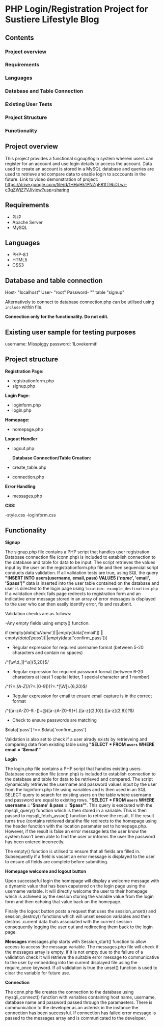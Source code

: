 # PHP Login/Registration Project for Sustiere Lifestyle Blog

## Contents

### Project overview

### Requirements

### Languages

### Database and Table Connection

### Existing User Tests

### Project Structure

### Functionality

## Project overview

This project provides a functional signup/login system wherein users can register for an account and use login details to access the account. Data used to create an account is stored in a MySQL database and queries are used to retrieve and compare data to enable login to acccounts in the future.
Link to video demonstration of project: https://drive.google.com/file/d/1HHqHk1PNZpF81fT9bDLwr-c3qZWjZ7VJ/view?usp=sharing

## Requirements

- PHP
- Apache Server
- MySQL

## Languages

- PHP-8.1
- HTML5
- CSS3

## Database and table connection

Host- "localhost"
User- "root"
Password- ""
table "signup"

Alternatively to connect to database connection.php can be utilised using `include` within file.

**Connection only for the functionality. Do not edit.**

## Existing user sample for testing purposes

username: Misspiggy
password: 1Lovekermit!

## Project structure

**Registration Page:**

- registrationform.php
- signup.php

**Login Page:**

- loginform.php
- login.php

**Homepage:**

- homepage.php

**Logout Handler**

- logout.php

  **Database Connection/Table Creation:**

- create_table.php
- connection.php

**Error Handling**

- messages.php

**CSS:**

-style.css
-loginform.css

## Functionality

**Signup**

The signup.php file contains a PHP script that handles user registration. Database connection file (conn.php) is included to establish connection to the database and table for data to be input. The script retrieves the values input by the user on the registrationform.php file and then sequencial script conducts data validation. If all validation tests are true, using SQL the query **"INSERT INTO users(username, email, pass) VALUES ('$name', '$email', '$pass')"** data is inserted into the user table contained on the database and user is directed to the login page using `location: example_destination.php` If a validation check fails page redirects to registration form and an indicative error message stored in an array of error messages is displayed to the user who can then easily identify error, fix and resubmit.

Validation checks are as follows:

-Any empty fields using empty() function.

if (empty($data['uName']) || 
empty($data['email']) ||
empty($data['pass']) ||
empty($data['confirm_pass']))

- Regular expression for required username format (between 5-20 characters and contain no spaces)

/^[\w\d\_][^\s]{5,20}$/

- Regular expression for required password format (between 6-20 characters at least 1 capital letter, 1 special character and 1 number)

/^(?=._[A-Z])(?=._[0-9])(?=.\*[\W]).{6,20}$/

- Regular expression for email to ensure email capture is in the correct format

/^([a-zA-Z0-9\.-])+@([a-zA-Z0-9]+).([a-z]{2,10}).([a-z]{2,8})?$/

- Check to ensure passwords are matching

$data['pass'] !== $data['confirm_pass']

Validation is also set to check if a user alrady exists by retrieveing and comparing data from existing table using **"SELECT \* FROM `users` WHERE email = '$email'"**

**Login**

The login.php file contains a PHP script that handles existing users. Database connection file (conn.php) is included to establish connection to the database and table for data to be retrieved and compared. The script dynamically retrieves the username and password values input by the user from the loginform.php file using variables and is then used in an SQL SELECT query to search for existing users on the table where username and password are equal to existing rows. **"SELECT \* FROM `users` WHERE username = '$name' & pass = '$pass'"**. This query is executed with the mysqli_query() function which is then stored in a variable. This is then passed to mysqli_fetch_assoc() function to retrieve the result. If the result turns true (contains retrieved data)the file redirects to the homepage using the header function with the location paramater set to homepage.php. However, if the result is false an error message lets the user know the system hasn't been able to find the user or informs the user the password has been entered incorrectly.

The empty() function is utilised to ensure that all fields are filled in. Subsequently if a field is vacant an error message is displayed to the user to ensure all fields are complete before submitting.

**Homepage welcome and logout button**

Upon successeful login the homepage will display a welcome message with a dynamic value that has been caputered on the login page using the username variable. It will directly welcome the user to their homepage which is achieved by the session storing the variable value from the login form and then echoing that value back on the homepage.

Finally the logout button posts a request that uses the session_unset() and session_destroy() functions which will unset session variables and then destros .current data thats associated with the current session consequently logging the user out and redirecting them back to the login page.

**Messages**
messages.php starts with Session_start() function to allow access to access the message variable.
The messages.php file will check if the messages array is empty. if it is not empty due to the failure of a validation check it will retrieve the suitable error message to communicative to the user by embedding into the current displayed file using the require_once keyword. If all validation is true the unset() function is used to clear the variable for future use.

**Connection**

The conn.php file creates the connection to the database using mysqli_connect() function with variables containing host name, username, database name and password passed through the paramaeters. There is communication to the developer as an asterisk in the instance the connection has been successful. If connection has failed error message is passed to the messages array and is communicated to the developer.
